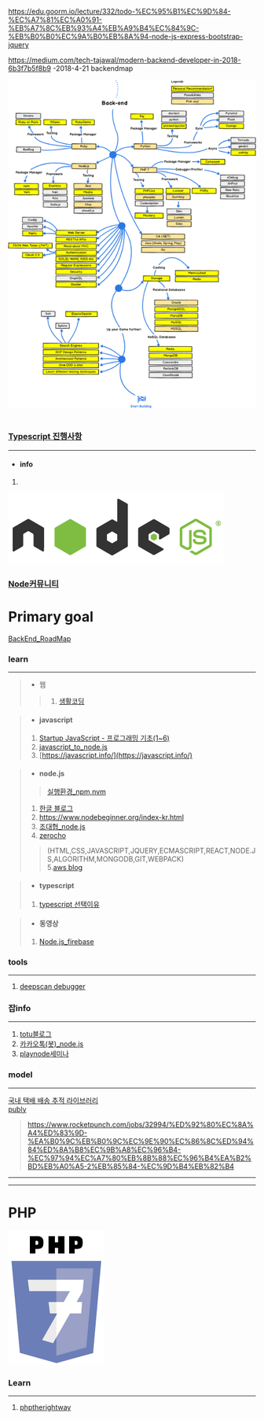 https://edu.goorm.io/lecture/332/todo-%EC%95%B1%EC%9D%84-%EC%A7%81%EC%A0%91-%EB%A7%8C%EB%93%A4%EB%A9%B4%EC%84%9C-%EB%B0%B0%EC%9A%B0%EB%8A%94-node-js-express-bootstrap-jquery  

https://medium.com/tech-tajawal/modern-backend-developer-in-2018-6b3f7b5f8b9  -2018-4-21 backendmap  

![screensh](./img/backend-roadmap.png)  

### [Typescript 진행사항](https://www.typescriptlang.org/)  
- - -
* #### info  
1.

![screensh](./img/ndoe.PNG)  
### [Node커뮤니티](https://nodejs.github.io/nodejs-ko/articles/2017/11/07/release-v8.9.1/)  

# Primary goal  
[BackEnd_RoadMap](http://12bme.tistory.com/53)

### learn
- - -
> * 웹   
>> 1. [생활코딩](https://opentutorials.org/course/1)

>* #### javascript
>1. [Startup JavaScript - 프로그래밍 기초(1~6)](https://www.slideshare.net/circulus_official/1startup-javascript)  
>2. [javascript_to_node.js](https://www.slideshare.net/circulus_official/1startup-javascript)
>3. [https://javascript.info/](https://javascript.info/)

>* #### node.js
  >>[실행환경_npm,nvm](https://www.holaxprogramming.com/2017/10/30/node-environments/)  
>1. [한글 블로그](http://blog.naver.com/agilesoft/220981582724)  
>2. https://www.nodebeginner.org/index-kr.html  
>3. [조대협_node.js](http://bcho.tistory.com/tag/node.js)  
>4. [<Z> zerocho](https://www.zerocho.com/category/NodeJS?page=2)
  >> (HTML,CSS,JAVASCRIPT,JQUERY,ECMASCRIPT,REACT,NODE.JS,ALGORITHM,MONGODB,GIT,WEBPACK)  
>5.[aws blog](https://cheese10yun.github.io/Node-AWS-Nginx/)  

>* #### typescript  
>1. [typescript 선택이유](https://medium.com/@constell99/%EC%9A%B0%EB%A6%AC%EA%B0%80-typescript%EB%A5%BC-%EC%84%A0%ED%83%9D%ED%95%9C-%EC%9D%B4%EC%9C%A0-b0a423654f1e)  

>* #### 동영상
>1. [Node.js_firebase](https://www.youtube.com/playlist?list=PLmdU__e_zPf8lxSK7SS1O4BaH43PlS-Ru)  

### tools
- - -
1. [deepscan debugger](https://deepscan.io/home/)  

### 잡info
- - - 
1. [totu블로그](http://totuworld.github.io/)  
2. [카카오톡(봇)_node.js](https://cheese10yun.github.io/kakao-bot-node/)  
3. [playnode세미나](http://playnode.io/2016/)  

### model
- - -
[국내 택배 배송 추적 라이브러리](https://flosdor.github.io/delibee/)  
[publy](https://publy.co/)  
> https://www.rocketpunch.com/jobs/32994/%ED%92%80%EC%8A%A4%ED%83%9D-%EA%B0%9C%EB%B0%9C%EC%9E%90%EC%86%8C%ED%94%84%ED%8A%B8%EC%9B%A8%EC%96%B4-%EC%97%94%EC%A7%80%EB%8B%88%EC%96%B4%EA%B2%BD%EB%A0%A5-2%EB%85%84-%EC%9D%B4%EB%82%B4  


- - -
- - -

# PHP  
![screensh](./img/php.PNG)  

### Learn
- - -
1. [phptherightway](http://www.phptherightway.com/)  
